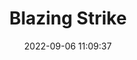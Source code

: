 ---
date: 2022-09-06 11:09:37
title: 'Blazing Strike'	
tags: [PS4, PS5, nintendo switch, PC, 2D fighter, hand-drawn, pixel art]
img: https://i.imgur.com/7cYdZdw.jpg
discord: http://discord.gg/FtMfQKb	
twitter: https://twitter.com/RareBreedMG
---